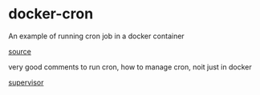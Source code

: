 # docker-cron
An example of running cron job in a docker container

[source](https://stackoverflow.com/questions/37458287/how-to-run-a-cron-job-inside-a-docker-container)<br/>

very good comments to run cron, how to manage cron, noit just in docker

[supervisor](https://www.xspdf.com/resolution/50963875.html)

